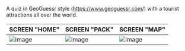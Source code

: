 A quiz in GeoGuessr style (https://www.geoguessr.com/) with a tourist attractions all over the world.

| SCREEN "HOME" | SCREEN "PACK" | SCREEN "MAP" |
| ------------- | ------------- | ------------- |
| ![image](https://github.com/user-attachments/assets/60c96217-ea83-4174-bf38-eef938ab80e1) | ![image](https://github.com/user-attachments/assets/c7f8f329-8250-488b-9880-9548aeec316d) | ![image](https://github.com/user-attachments/assets/ef7afbb8-8d9a-403f-906d-3360055eb35d) |


